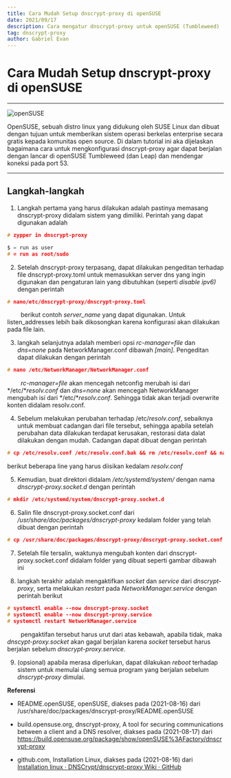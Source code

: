 ```yaml
---
title: Cara Mudah Setup dnscrypt-proxy di openSUSE
date: 2021/09/17
description: Cara mengatur dnscrypt-proxy untuk openSUSE (Tumbleweed)
tag: dnscrypt-proxy
author: Gabriel Evan
---
```


# Cara Mudah Setup dnscrypt-proxy di openSUSE

----

![openSUSE](/resource/Cara\%20Mudah\%20Setup\%20dnscrypt-proxy\%20di\%20openSUSE/pic1.png)

OpenSUSE, sebuah distro linux yang didukung oleh SUSE Linux dan dibuat dengan tujuan untuk memberikan sistem operasi berkelas enterprise secara gratis kepada komunitas open source. Di dalam tutorial ini aka dijelaskan bagaimana cara untuk mengkonfigurasi dnscrypt-proxy agar dapat berjalan dengan lancar di openSUSE Tumbleweed (dan Leap) dan mendengar koneksi pada port 53.

----

## Langkah-langkah

1. Langkah pertama yang harus
   dilakukan adalah pastinya memasang dnscrypt-proxy didalam sistem yang
   dimiliki. Perintah yang dapat digunakan adalah

```c
# zypper in dnscrypt-proxy 

$ = run as user
# = run as root/sudo
```

2. Setelah dnscrypt-proxy terpasang, dapat dilakukan pengeditan terhadap
   file dnscrypt-proxy.toml untuk memasukkan server dns yang ingin
   digunakan dan pengaturan lain yang dibutuhkan (seperti *disable
   ipv6)* dengan perintah

```c
# nano/etc/dnscrypt-proxy/dnscrypt-proxy.toml
```

        berikut contoh *server_name* yang dapat digunakan. Untuk listen_addresses lebih baik dikosongkan karena konfigurasi akan dilakukan pada file lain.

3. langkah selanjutnya adalah memberi opsi *rc-manager=file* dan *dns=none* pada NetworkManager.conf dibawah *[main]*. Pengeditan dapat dilakukan dengan perintah

```c
# nano /etc/NetworkManager/NetworkManager.conf
```

        *rc-manager=file* akan mencegah netconfig merubah isi dari */etc/**resolv.conf* dan *dns=none* akan mencegah NetworkManager mengubah isi dari */etc/**resolv.conf*. Sehingga tidak akan terjadi overwrite konten didalam resolv.conf.

4. Sebelum melakukan perubahan terhadap /etc/*resolv.conf*, sebaiknya untuk membuat cadangan dari file tersebut, sehingga apabila setelah perubahan data dilakukan terdapat kerusakan, restorasi data dalat dilakukan dengan mudah. Cadangan dapat dibuat dengan perintah

```c
# cp /etc/resolv.conf /etc/resolv.conf.bak && rm /etc/resolv.conf && nano /etc/resolv.conf
```

berikut beberapa line yang harus diisikan kedalam *resolv.conf*

5. Kemudian, buat direktori didalam */etc/systemd/system/* dengan nama *dnscrypt-proxy.socket.d* dengan perintah

```c
# mkdir /etc/systemd/system/dnscrypt-proxy.socket.d
```

6. Salin file dnscrypt-proxy.socket.conf dari */usr/share/doc/packages/dnscrypt-proxy* kedalam folder yang telah dibuat dengan perintah

```c
# cp /usr/share/doc/packages/dnscrypt-proxy/dnscrypt-proxy.socket.conf /etc/systemd/system/dnscrypt-proxy.socket.d/
```

7. Setelah file tersalin, waktunya mengubah konten dari dnscrypt-proxy.socket.conf didalam folder yang dibuat seperti gambar dibawah ini

8. langkah terakhir adalah mengaktifkan *socket* dan *service* dari *dnscrypt-proxy*,
   serta melakukan *restart* pada *NetworkManager.service* dengan perintah berikut

```c
# systemctl enable --now dnscrypt-proxy.socket
# systemctl enable --now dnscrypt-proxy.service
# systemctl restart NetworkManager.service
```

        pengaktifan tersebut harus urut dari atas kebawah, apabila tidak, maka *dnscypt-proxy.socket* akan gagal berjalan karena *socket* tersebut harus berjalan sebelum *dnscrypt-proxy.service*.

9. (opsional) apabila merasa diperlukan, dapat dilakukan *reboot* terhadap sistem untuk memulai ulang semua program yang berjalan sebelum *dnscrypt-proxy* dimulai.

**Referensi**

- README.openSUSE, openSUSE,
   diakses pada (2021-08-16) dari
   /usr/share/doc/packages/dnscrypt-proxy/README.openSUSE

- build.opensuse.org,
   dnscrypt-proxy, A tool for securing communications between a client
   and a DNS resolver, diakses pada (2021-08-17) dari
   https://build.opensuse.org/package/show/openSUSE%3AFactory/dnscrypt-proxy

- github.com, Installation
   Linux, diakses pada (2021-08-16) dari
   [Installation linux · DNSCrypt/dnscrypt-proxy Wiki · GitHub](https://github.com/DNSCrypt/dnscrypt-proxy/wiki/Installation-linux)
